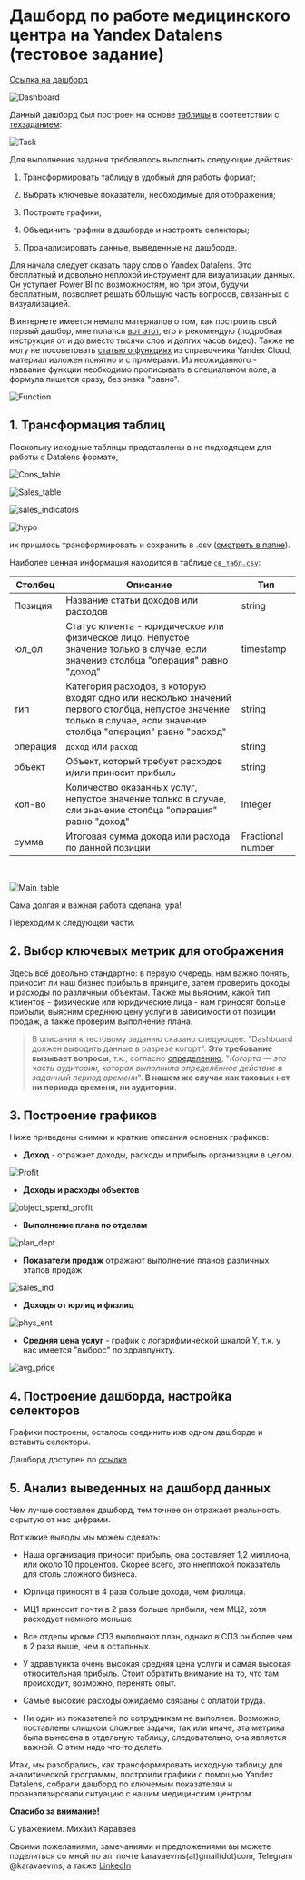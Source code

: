 Дашборд по работе медицинского центра на Yandex Datalens (тестовое задание) 
==========================================================  

[Ссылка на дашборд](https://datalens.yandex.ru/tk4v5yp7ex6wi-svodnyy-dashbord)  

![Dashboard](https://github.com/peargrape/medical_center_dashboard/blob/main/pics/Dashboard.png "Dashboard")  

Данный дашборд был построен на основе [таблицы](https://github.com/peargrape/medical_center_dashboard/blob/main/src/task_for_analyst.xlsx) в соответствии с [техзаданием](https://github.com/peargrape/medical_center_dashboard/blob/main/src/task_description.jpg): 

![Task](https://github.com/peargrape/medical_center_dashboard/blob/main/src/task_description.jpg)  


Для выполнения задания требовалось выполнить следующие действия:  

1. Трансформировать таблицу в удобный для работы формат;  

2. Выбрать ключевые показатели, необходимые для отображения;  

3. Построить графики;  

4. Объединить графики в дашборде и настроить селекторы;  

5. Проанализировать данные, выведенные на дашборде.

Для начала следует сказать пару слов о Yandex Datalens. Это бесплатный и довольно неплохой инструмент для визуализации данных. Он уступает Power BI по возможностям, но при этом, будучи  бесплатным, позволяет решать бОльшую часть вопросов, связанных с визуализацией.  

В интернете имеется немало материалов о том, как построить свой первый дашбор, мне попался [вот этот](https://vc.ru/u/178354-petr-zagrebelnyy/720264-sozdaem-krutoy-finansovyy-otchet-na-osnove-vypiski-iz-tinkof-za-pol-chasa), его и рекомендую (подробная инструкция от и до вместо тысячи слов и долгих часов видео).
Также не могу не посоветовать [статью о функциях](https://cloud.yandex.ru/docs/datalens/function-ref/all) из справочника Yandex Cloud, материал изложен понятно и с примерами. Из неожиданного - наввание функции необходимо прописывать в специальном поле, а формула пишется сразу, без знака "равно".  

![Function](https://github.com/peargrape/medical_center_dashboard/blob/main/pics/Function.png "Function")

## 1. Трансформация таблиц  

Поскольку исходные таблицы представлены в не подходящем для работы с Datalens формате,  

![Cons_table](https://github.com/peargrape/medical_center_dashboard/blob/main/pics/Cons_table.png)  

![Sales_table](pics/sales_table.png)  

![sales_indicators](pics/sales_indicators.png)  

![hypo](pics/hypo.png)


их пришлось трансформировать и сохранить в .csv ([смотреть в папке](csv)).  

Наиболее ценная информация находится в таблице [`св_табл.csv`](csv/св_табл.csv):  

**Столбец**|**Описание**|**Тип**
-----|-----|-----
Позиция|Название статьи доходов или расходов|string
юл_фл|Статус клиента - юридическое или физическое лицо. Непустое значение только в случае, если значение столбца "операция" равно "доход"|timestamp|yes
тип|Категория расходов, в которую входят одно или несколько значений первого столбца, непустое значение только в случае, если значение столбца "операция" равно "расход"|string
операция|`доход` или `расход`|string
объект|Объект, который требует расходов и/или приносит прибыль|string
кол-во|Количество оказанных услуг, непустое значение только в случае, сли значение столбца "операция" равно "доход"|integer
сумма|Итоговая сумма дохода или расхода по данной позиции|Fractional number  
<br>  

![Main_table](pics/main_table.png)  

Сама долгая и важная работа сделана, ура!  

Переходим к следующей части.

## 2. Выбор ключевых метрик для отображения

Здесь всё довольно стандартно: в первую очередь, нам важно понять, приносит ли наш бизнес прибыль в принципе, затем проверить доходы и расходы по различным объектам. Также мы выясним, какой тип клиентов - физические или юридические лица - нам приносят больше прибыли, выясним среднюю цену услуги в зависимости от позиции продаж, а также проверим выполнение плана.

> В описании к тестовому заданию сказано следующее: "Dashboard должен выводить данные в разрезе когорт". **Это требование вызывает вопросы**, т.к., согласно [определению](https://roistat.com/rublog/kogorta/), "*Когорта — это часть аудитории, которая выполнила определённое действие в заданный период времени*". **В нашем же случае как таковых нет ни периода времени, ни аудитории**.  

## 3. Построение графиков  

Ниже приведены снимки и краткие описания основных графиков:  

- **Доход** - отражает доходы, расходы и прибыль организации в целом.

![Profit](pics/Profit.png)  

- **Доходы и расходы объектов**  

![object_spend_profit](pics/obj_spend_profit.png)

- **Выполнение плана по отделам**  

![plan_dept](pics/plan_dept.png)  

- **Показатели продаж** отражают выполнение планов различных этапов продаж  

![sales_ind](pics/sales_ind.png)

- **Доходы от юрлиц и физлиц**  

![phys_ent](pics/phys_entity.png)  

- **Средняя цена услуг** - график с логарифмической шкалой Y, т.к. у нас имеется "выброс" по здравпункту.

![avg_price](pics/avg_price.png)  

## 4. Построение дашборда, настройка селекторов  

Графики построены, осталось соединить ихв одном дашборде и вставить селекторы.

Дашборд доступен по [ссылке](https://datalens.yandex.ru/tk4v5yp7ex6wi-svodnyy-dashbord).  

## 5. Анализ выведенных на дашборд данных  

Чем лучше составлен дашборд, тем точнее он отражает реальность, скрытую от нас цифрами.  

Вот какие выводы мы можем сделать:  

- Наша организация приносит прибыль, она составляет 1,2 миллиона, или около 10 процентов. Скорее всего, это ннеплохой показатель для столь  сложного бизнеса.  

- Юрлица приносят в 4 раза больше дохода, чем физлица.

- МЦ1 приносит почти в 2 раза больше прибыли, чем МЦ2, хотя расходует немного меньше.  

- Все отделы кроме СПЗ выполняют план, однако в СПЗ он более чем в 2 раза выше, чем в остальных.  

- У здравпункта очень высокая средняя цена услуги и самая высокая относительная прибыль. Стоит обратить внимание на то, что там происходит, возможно, перенять опыт.

- Самые высокие расходы ожидаемо связаны с оплатой труда.

- Ни один из показателей по сотрудникам не выполнен. Возможно, поставлены слишком сложные задачи; так или иначе, эта метрика была вынесена в отдельную таблицу, следовательно, она является важной. С этим надо что-то делать.  

Итак, мы разобрались, как трансформировать исходную таблицу для аналитической программы, построили графики с помощью Yandex Datalens, собрали дашборд по ключемым показателям и проанализировали ситуацию с нашим медицинским центром.

**Спасибо за внимание!**  

С уважением. Михаил Караваев  

Своими пожеланиями, замечаниями и предложениями вы можете поделиться со мной по эл. почте karavaevms(at)gmail(dot)com, Telegram @karavaevms, а также [LinkedIn](https://www.linkedin.com/in/mikhail-karavaev/)



